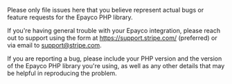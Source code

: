 Please only file issues here that you believe represent actual bugs or feature requests for the Epayco PHP library.

If you're having general trouble with your Epayco integration, please reach out to support using the form at https://support.stripe.com/ (preferred) or via email to support@stripe.com.

If you are reporting a bug, please include your PHP version and the version of the Epayco PHP library you're using, as well as any other details that may be helpful in reproducing the problem.
